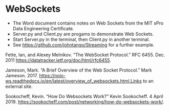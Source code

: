 # WebSockets

- The Word document contains notes on Web Sockets from the MIT xPro Data Engineering Certificate.  
- Server.py and Client.py are progams to demonstrate Web Sockets.   
- Start Server.py in the terminal, then Client.py in another terminal.  
- See https://github.com/johntango/Streaming for a further example.

Fette, Ian, and Alexey Melnikov. “The WebSocket Protocol.” RFC 6455. Dec. 2011 https://datatracker.ietf.org/doc/html/rfc6455.

Jameson, Mark. “A Brief Overview of the Web Socket Protocol.” Mark Jameson. 2017. https://noio-ws.readthedocs.io/en/latest/overview_of_websockets.html.Links to an external site.

Sookocheff, Kevin. “How Do Websockets Work?” Kevin Sookocheff. 4 April 2019. https://sookocheff.com/post/networking/how-do-websockets-work/.
